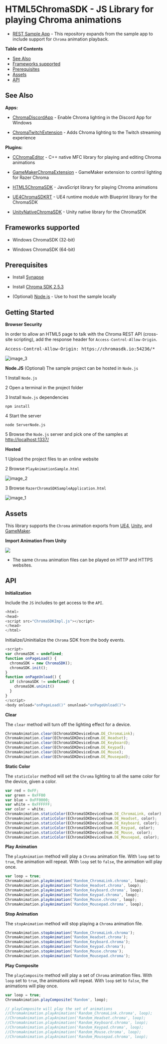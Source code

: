 # HTML5ChromaSDK - JS Library for playing Chroma animations

- [REST Sample App](http://developer.razerzone.com/works-with-chroma/download/) - This repository expands from the sample app to include support for `Chroma` animation playback.

**Table of Contents**

* [See Also](#see-also)
* [Frameworks supported](#frameworks-supported)
* [Prerequisites](#prerequisites)
* [Assets](#assets)
* [API](#api)

<a name="related"></a>
## See Also

**Apps:**

- [ChromaDiscordApp](https://github.com/tgraupmann/ChromaDiscordApp) - Enable Chroma lighting in the Discord App for Windows

- [ChromaTwitchExtension](https://github.com/tgraupmann/ChromaTwitchExtension) - Adds Chroma lighting to the Twitch streaming experience

**Plugins:**

- [CChromaEditor](https://github.com/RazerOfficial/CChromaEditor) - C++ native MFC library for playing and editing Chroma animations

- [GameMakerChromaExtension](https://github.com/RazerOfficial/GameMakerChromaExtension) - GameMaker extension to control lighting for Razer Chroma

- [HTML5ChromaSDK](https://github.com/RazerOfficial/HTML5ChromaSDK) - JavaScript library for playing Chroma animations

- [UE4ChromaSDKRT](https://github.com/RazerOfficial/UE4ChromaSDKRT) - UE4 runtime module with Blueprint library for the ChromaSDK

- [UnityNativeChromaSDK](https://github.com/RazerOfficial/UnityNativeChromaSDK) - Unity native library for the ChromaSDK

<a name="frameworks-supported"></a>
## Frameworks supported

- Windows ChromaSDK (32-bit)

- Windows ChromaSDK (64-bit)

<a name="prerequisites"></a>
## Prerequisites

- Install [Synapse](http://developer.razerzone.com/works-with-chroma/download/)

- Install [Chroma SDK 2.5.3](http://developer.razerzone.com/works-with-chroma/download/)

- (Optional) [Node.js](https://nodejs.org/en/) - Use to host the sample locally

<a name="getting-started"></a>
## Getting Started

**Browser Security**

In order to allow an HTML5 page to talk with the Chroma REST API (cross-site scripting), add the response header for `Access-Control-Allow-Origin`. 

<pre>
Access-Control-Allow-Origin: https://chromasdk.io:54236/*
</pre>

![image_3](images/image_3.png)


**Node.JS** (Optional) The sample project can be hosted in `Node.js`

1 Install `Node.js`

2 Open a terminal in the project folder

3 Install `Node.js` dependencies

```
npm install
```

4 Start the server

```
node ServerNode.js
```

5 Browse the `Node.js` server and pick one of the samples at [http://localhost:1337/](http://localhost:1337/)

**Hosted**

1 Upload the project files to an online website

2 Browse `PlayAnimationSample.html`

![image_2](images/image_2.png)

3 Browse `RazerChromaSDKSampleApplication.html`

![image_1](images/image_1.png)

<a name="assets"></a>
## Assets

This library supports the `Chroma` animation exports from [UE4](https://github.com/RazerOfficial/UE4ChromaSDK), [Unity](https://github.com/RazerOfficial/UnityNativeChromaSDK/), and [GameMaker](https://github.com/RazerOfficial/GameMakerChromaExtension).

**Import Animation From Unity**

<a target="_blank" href="https://www.youtube.com/watch?v=4-NjkEHckkM"><img src="https://img.youtube.com/vi/4-NjkEHckkM/0.jpg"/></a>

* The same `Chroma` animation files can be played on HTTP and HTTPS websites.

<a name="api"></a>
## API

**Initialization**

Include the `JS` includes to get access to the `API`.

```js
<html>
<head>
<script src="ChromaSDKImpl.js"></script>
</head>
</html>
```

Initialize/Uninitialize the `Chroma` SDK from the body events.

```js
<script>
var chromaSDK = undefined;
function onPageLoad() {
  chromaSDK = new ChromaSDK();
  chromaSDK.init();
}
function onPageUnload() {
  if (chromaSDK != undefined) {
    chromaSDK.uninit()
  }
}
</script>
<body onload="onPageLoad()" onunload="onPageUnload()">
```

**Clear**

The `clear` method will turn off the lighting effect for a device.

```js
ChromaAnimation.clear(EChromaSDKDeviceEnum.DE_ChromaLink);
ChromaAnimation.clear(EChromaSDKDeviceEnum.DE_Headset);
ChromaAnimation.clear(EChromaSDKDeviceEnum.DE_Keyboard);
ChromaAnimation.clear(EChromaSDKDeviceEnum.DE_Keypad);
ChromaAnimation.clear(EChromaSDKDeviceEnum.DE_Mouse);
ChromaAnimation.clear(EChromaSDKDeviceEnum.DE_Mousepad);
```

**Static Color**

The `staticColor` method will set the `Chroma` lighting to all the same color for the device, given a color.

```js
var red = 0xFF;
var green = 0xFF00
var blue = 0xFF0000;
var white = 0xFFFFFF;
var color = white;
ChromaAnimation.staticColor(EChromaSDKDeviceEnum.DE_ChromaLink, color);
ChromaAnimation.staticColor(EChromaSDKDeviceEnum.DE_Headset, color);
ChromaAnimation.staticColor(EChromaSDKDeviceEnum.DE_Keyboard, color);
ChromaAnimation.staticColor(EChromaSDKDeviceEnum.DE_Keypad, color);
ChromaAnimation.staticColor(EChromaSDKDeviceEnum.DE_Mouse, color);
ChromaAnimation.staticColor(EChromaSDKDeviceEnum.DE_Mousepad, color);
```

**Play Animation**

The `playAnimation` method will play a `Chroma` animation file. With `loop` set to `true`, the animation will repeat. With `loop` set to `false`, the animation will play once.

```js
var loop = true;
ChromaAnimation.playAnimation('Random_ChromaLink.chroma', loop);
ChromaAnimation.playAnimation('Random_Headset.chroma', loop);
ChromaAnimation.playAnimation('Random_Keyboard.chroma', loop);
ChromaAnimation.playAnimation('Random_Keypad.chroma', loop);
ChromaAnimation.playAnimation('Random_Mouse.chroma', loop);
ChromaAnimation.playAnimation('Random_Mousepad.chroma', loop);
```

**Stop Animation**

The `stopAnimation` method will stop playing a `Chroma` animation file.

```js
ChromaAnimation.stopAnimation('Random_ChromaLink.chroma');
ChromaAnimation.stopAnimation('Random_Headset.chroma');
ChromaAnimation.stopAnimation('Random_Keyboard.chroma');
ChromaAnimation.stopAnimation('Random_Keypad.chroma');
ChromaAnimation.stopAnimation('Random_Mouse.chroma');
ChromaAnimation.stopAnimation('Random_Mousepad.chroma');
```

**Play Composite**

The `playComposite` method will play a set of `Chroma` animation files. With `loop` set to `true`, the animations will repeat. With `loop` set to `false`, the animations will play once.

```js
var loop = true;
ChromaAnimation.playComposite('Random', loop);

// playComposite will play the set of animations
//ChromaAnimation.playAnimation('Random_ChromaLink.chroma', loop);
//ChromaAnimation.playAnimation('Random_Headset.chroma', loop);
//ChromaAnimation.playAnimation('Random_Keyboard.chroma', loop);
//ChromaAnimation.playAnimation('Random_Keypad.chroma', loop);
//ChromaAnimation.playAnimation('Random_Mouse.chroma', loop);
//ChromaAnimation.playAnimation('Random_Mousepad.chroma', loop);
```
